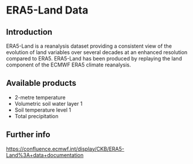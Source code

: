 # ERA5-Land Data #

## Introduction ## 

 ERA5-Land is a reanalysis dataset providing a consistent view of the evolution of land variables over several decades at an enhanced resolution compared to ERA5. ERA5-Land has been produced by replaying the land component of the ECMWF ERA5 climate reanalysis.

## Available products ##

- 2-metre temperature
- Volumetric soil water layer 1
- Soil temperature level 1
- Total precipitation

## Further info ##

https://confluence.ecmwf.int/display/CKB/ERA5-Land%3A+data+documentation